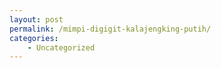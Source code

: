 ```yaml
---
layout: post
permalink: /mimpi-digigit-kalajengking-putih/
categories:
    - Uncategorized
---
```


